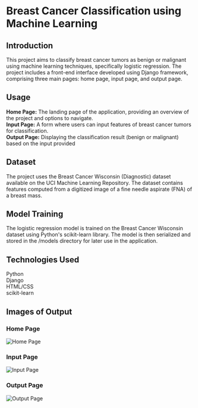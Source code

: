 # **Breast Cancer Classification using Machine Learning**
## **Introduction**
This project aims to classify breast cancer tumors as benign or malignant using machine learning techniques, specifically logistic regression. The project includes a front-end interface developed using Django framework, comprising three main pages: home page, input page, and output page.

## **Usage**
**Home Page:** The landing page of the application, providing an overview of the project and options to navigate.<br>
**Input Page:** A form where users can input features of breast cancer tumors for classification.<br>
**Output Page:** Displaying the classification result (benign or malignant) based on the input provided

## **Dataset**
The project uses the Breast Cancer Wisconsin (Diagnostic) dataset available on the UCI Machine Learning Repository. The dataset contains features computed from a digitized image of a fine needle aspirate (FNA) of a breast mass. 

## **Model Training**
The logistic regression model is trained on the Breast Cancer Wisconsin dataset using Python's scikit-learn library. The model is then serialized and stored in the /models directory for later use in the application.

## **Technologies Used**
Python<br>
Django<br>
HTML/CSS<br>
scikit-learn

## **Images of Output**

### Home Page
![Home Page](https://github.com/manikya-rk/Breast-Cancer-Classification-using-Machine-Learning/assets/85456691/9c34e800-aa6f-443c-b9a5-7a1c467d34d2)

### **Input Page**
![Input Page](https://github.com/manikya-rk/Breast-Cancer-Classification-using-Machine-Learning/assets/85456691/190dbe0b-7dfa-4130-a971-6157a8ba0c54)

### **Output Page**
![Output Page](https://github.com/manikya-rk/Breast-Cancer-Classification-using-Machine-Learning/assets/85456691/8bff00fc-a692-4dbe-9925-2d06132ae6d4)


